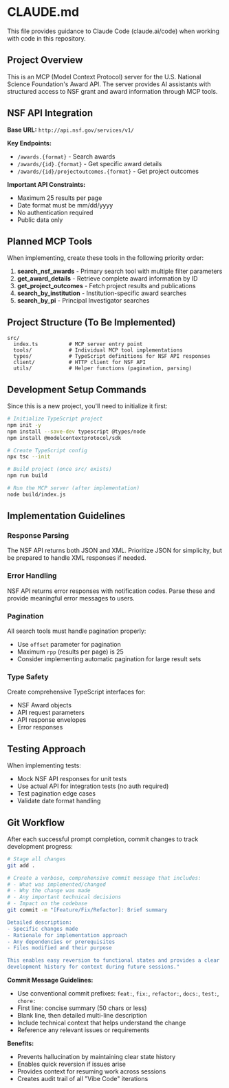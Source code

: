 # CLAUDE.md

This file provides guidance to Claude Code (claude.ai/code) when working with code in this repository.

## Project Overview

This is an MCP (Model Context Protocol) server for the U.S. National Science Foundation's Award API. The server provides AI assistants with structured access to NSF grant and award information through MCP tools.

## NSF API Integration

**Base URL:** `http://api.nsf.gov/services/v1/`

**Key Endpoints:**
- `/awards.{format}` - Search awards
- `/awards/{id}.{format}` - Get specific award details
- `/awards/{id}/projectoutcomes.{format}` - Get project outcomes

**Important API Constraints:**
- Maximum 25 results per page
- Date format must be mm/dd/yyyy
- No authentication required
- Public data only

## Planned MCP Tools

When implementing, create these tools in the following priority order:

1. **search_nsf_awards** - Primary search tool with multiple filter parameters
2. **get_award_details** - Retrieve complete award information by ID
3. **get_project_outcomes** - Fetch project results and publications
4. **search_by_institution** - Institution-specific award searches
5. **search_by_pi** - Principal Investigator searches

## Project Structure (To Be Implemented)

```
src/
  index.ts          # MCP server entry point
  tools/            # Individual MCP tool implementations
  types/            # TypeScript definitions for NSF API responses
  client/           # HTTP client for NSF API
  utils/            # Helper functions (pagination, parsing)
```

## Development Setup Commands

Since this is a new project, you'll need to initialize it first:

```bash
# Initialize TypeScript project
npm init -y
npm install --save-dev typescript @types/node
npm install @modelcontextprotocol/sdk

# Create TypeScript config
npx tsc --init

# Build project (once src/ exists)
npm run build

# Run the MCP server (after implementation)
node build/index.js
```

## Implementation Guidelines

### Response Parsing
The NSF API returns both JSON and XML. Prioritize JSON for simplicity, but be prepared to handle XML responses if needed.

### Error Handling
NSF API returns error responses with notification codes. Parse these and provide meaningful error messages to users.

### Pagination
All search tools must handle pagination properly:
- Use `offset` parameter for pagination
- Maximum `rpp` (results per page) is 25
- Consider implementing automatic pagination for large result sets

### Type Safety
Create comprehensive TypeScript interfaces for:
- NSF Award objects
- API request parameters
- API response envelopes
- Error responses

## Testing Approach

When implementing tests:
- Mock NSF API responses for unit tests
- Use actual API for integration tests (no auth required)
- Test pagination edge cases
- Validate date format handling

## Git Workflow

After each successful prompt completion, commit changes to track development progress:

```bash
# Stage all changes
git add .

# Create a verbose, comprehensive commit message that includes:
# - What was implemented/changed
# - Why the change was made
# - Any important technical decisions
# - Impact on the codebase
git commit -m "[Feature/Fix/Refactor]: Brief summary

Detailed description:
- Specific changes made
- Rationale for implementation approach
- Any dependencies or prerequisites
- Files modified and their purpose

This enables easy reversion to functional states and provides a clear
development history for context during future sessions."
```

**Commit Message Guidelines:**
- Use conventional commit prefixes: `feat:`, `fix:`, `refactor:`, `docs:`, `test:`, `chore:`
- First line: concise summary (50 chars or less)
- Blank line, then detailed multi-line description
- Include technical context that helps understand the change
- Reference any relevant issues or requirements

**Benefits:**
- Prevents hallucination by maintaining clear state history
- Enables quick reversion if issues arise
- Provides context for resuming work across sessions
- Creates audit trail of all "Vibe Code" iterations